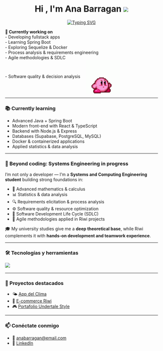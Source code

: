 <h1 align="center"><b>Hi , I'm Ana Barragan </b><img src="https://media.giphy.com/media/hvRJCLFzcasrR4ia7z/giphy.gif" width="35"></h1>

<p align="center">
  <a href="https://github.com/DenverCoder1/readme-typing-svg">
    <img src="https://readme-typing-svg.herokuapp.com?font=Roboto+Mono&pause=1000&color=C0C0C0&center=true&vCenter=true&width=800&height=60&lines=Systems+Engineering+student+%40+UNAL;Coder+%40+Riwi;Knowledge+devourer;Problem+solver+—+mine+%26+others';Critical+thinker%2C+proactive+%26+productive;Always+automating+processes" alt="Typing SVG" />
  </a>
</p>

<p align="left">
  <strong>🚀 Currently working on</strong><br>
  - Developing fullstack apps<br>
  - Learning Spring Boot<br>
  - Exploring Sequelize & Docker<br>
  - Process analysis & requirements engineering<br>
  - Agile methodologies & SDLC<br>
  - Software quality & decision analysis
  <img src="./assets/kirby2.gif" 
       alt="kirby" width="110" 
       style="vertical-align:middle; margin-left:16px;">
</p>

---

### 📚 Currently learning
- Advanced Java + Spring Boot  
- Modern front-end with React & TypeScript  
- Backend with Node.js & Express  
- Databases (Supabase, PostgreSQL, MySQL)  
- Docker & containerized applications  
- Applied statistics & data analysis

---

### 🧩 Beyond coding: Systems Engineering in progress  

I’m not only a developer — I’m a **Systems and Computing Engineering student** building strong foundations in:  

- 📐 Advanced mathematics & calculus  
- 📊 Statistics & data analysis  
- 🔍 Requirements elicitation & process analysis  
- ⚙️ Software quality & resource optimization  
- 🔄 Software Development Life Cycle (SDLC)  
- 🚀 Agile methodologies applied in Riwi projects  

🎓 My university studies give me a **deep theoretical base**, while Riwi complements it with **hands-on development and teamwork experience**.  

---

### 🛠️ Tecnologías y herramientas
<p align="left">
  <img src="https://skillicons.dev/icons?i=html,css,js,python,java,nodejs,git,github" />
</p>

---

### 📌 Proyectos destacados
- 🌤️ [App del Clima](https://github.com/tuusuario/app-clima)  
- 🛒 [E-commerce Riwi](https://github.com/tuusuario/ecommerce-riwi)  
- 🎮 [Portafolio Undertale Style](https://github.com/tuusuario/undertale-portfolio)  

---

### 📫 Conéctate conmigo
- 📧 anabarragan@email.com  
- 💼 [LinkedIn](https://linkedin.com/in/tuusuario)  
